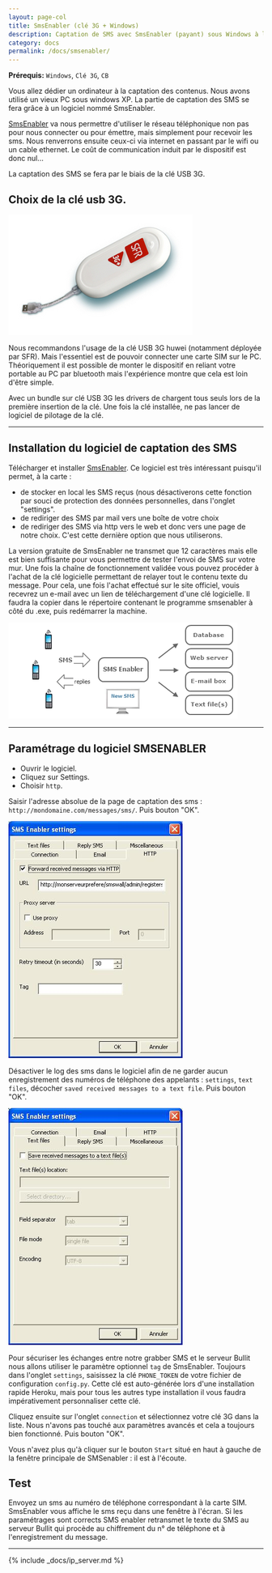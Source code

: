 ```yaml
---
layout: page-col
title: SmsEnabler (clé 3G + Windows)
description: Captation de SMS avec SmsEnabler (payant) sous Windows à l'aide d'une clé 3G
category: docs
permalink: /docs/smsenabler/
---
```


__Prérequis:__ `Windows`, `Clé 3G`, `CB`

<p class="bg-info-box">
Vous allez dédier un ordinateur à la captation des contenus. Nous avons utilisé un vieux PC sous windows XP. La partie de captation des SMS se fera grâce à un logiciel nommé SmsEnabler.
</p>

[SmsEnabler](http://smsenabler.com/) va nous permettre d'utiliser le réseau téléphonique non pas pour nous connecter ou pour émettre, mais simplement pour recevoir les sms. Nous renverrons ensuite ceux-ci via internet en passant par le wifi ou un cable ethernet. Le coût de communication induit par le dispositif est donc nul...

La captation des SMS se fera par le biais de la clé USB 3G.

## Choix de la clé usb 3G.

<img src="/assets/huawei-cle-3g.jpg" class="img-responsive pull-left" style="margin-right: 10px;" />

Nous recommandons l'usage de la clé USB 3G huwei (notamment déployée par SFR). Mais l'essentiel est de pouvoir connecter une carte SIM sur le PC. Théoriquement il est possible de monter le dispositif en reliant votre portable au PC par bluetooth mais l'expérience montre que cela est loin d'être simple.

Avec un bundle sur clé USB 3G les drivers de chargent tous seuls lors de la première insertion de la clé. Une fois la clé installée, ne pas lancer de logiciel de pilotage de la clé.

---

## Installation du logiciel de captation des SMS

Télécharger et installer [SmsEnabler](http://smsenabler.com/). Ce logiciel est très intéressant puisqu'il permet, à la carte :

- de stocker en local les SMS reçus (nous désactiverons cette fonction par souci de protection des données personnelles, dans l'onglet "settings".
- de rediriger des SMS par mail vers une boîte de votre choix
- de rediriger des SMS via http vers le web et donc vers une page de notre choix. C'est cette dernière option que nous utiliserons.

La version gratuite de SmsEnabler ne transmet que 12 caractères mais elle est bien suffisante pour vous permettre de tester l'envoi de SMS sur votre mur. Une fois la chaîne de fonctionnement validée vous pouvez procéder à l'achat de la clé logicielle permettant de relayer tout le contenu texte du message. Pour cela, une fois l'achat effectué sur le site officiel, vouis recevrez un e-mail avec un lien de téléchargement d'une clé logicielle. Il faudra la copier dans le répertoire contenant le programme smsenabler à côté du .exe, puis redémarrer la machine.

<img src="/assets/schema.gif" class="img-responsive thumbnail" style="margin: auto;" />

---

## Paramétrage du logiciel SMSENABLER

- Ouvrir le logiciel.
- Cliquez sur Settings.
- Choisir `http`.

Saisir l'adresse absolue de la page de captation des sms : `http://mondomaine.com/messages/sms/`. Puis bouton "OK".

<img src="/assets/http_request.jpg" class="img-responsive" style="margin: auto;" alt="Paramétrage de l'url cible pour les SMS" />

Désactiver le log des sms dans le logiciel afin de ne garder aucun enregistrement des numéros de téléphone des appelants : `settings`, `text files`, décocher `saved received messages to a text file`. Puis bouton "OK".

<img src="/assets/nolog.jpg" class="img-responsive" style="margin: auto;" alt="Désactivation des logs des SMS reçus" />

Pour sécuriser les échanges entre notre grabber SMS et le serveur Bullit nous allons utiliser le paramètre optionnel `tag` de SmsEnabler. Toujours dans l'onglet `settings`, saisissez la clé `PHONE_TOKEN` de votre fichier de configuration `config.py`. Cette clé est auto-générée lors d'une installation rapide Heroku, mais pour tous les autres type installation il vous faudra impérativement personnaliser cette clé.

Cliquez ensuite sur l'onglet `connection` et sélectionnez votre clé 3G dans la liste. Nous n'avons pas touché aux paramètres avancés et cela a toujours bien fonctionné. Puis bouton "OK".

Vous n'avez plus qu'à cliquer sur le bouton `Start` situé en haut à gauche de la fenêtre principale de SMSenabler : il est à l'écoute.

## Test

Envoyez un sms au numéro de téléphone correspondant à la carte SIM.
SmsEnabler vous affiche le sms reçu dans une fenêtre à l'écran.
Si les paramétrages sont corrects SMS enabler retransmet le texte du SMS au serveur Bullit qui procède au chiffrement du n° de téléphone et à l'enregistrement du message.

---

{% include _docs/ip_server.md %}
